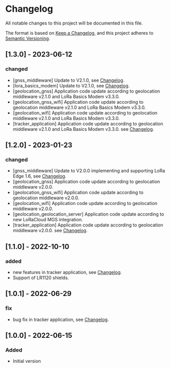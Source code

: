 # Changelog

All notable changes to this project will be documented in this file.

The format is based on [Keep a Changelog](https://keepachangelog.com/en/1.0.0/),
and this project adheres to [Semantic Versioning](https://semver.org/spec/v2.0.0.html).

## [1.3.0] - 2023-06-12

### changed

- [gnss_middleware] Update to V2.1.0, see [Changelog](geolocation_middleware/CHANGELOG.md).
- [lora_basics_modem] Update to V2.1.0, see [Changelog](lora_basics_modem/lora_basics_modem/CHANGELOG.md).
- [geolocation_gnss] Application code update according to geolocation middleware v2.1.0 and LoRa Basics Modem v3.3.0.
- [geolocation_gnss_wifi] Application code update according to geolocation middleware v2.1.0 and LoRa Basics Modem v3.3.0.
- [geolocation_wifi] Application code update according to geolocation middleware v2.1.0 and LoRa Basics Modem v3.3.0.
- [tracker_application] Application code update according to geolocation middleware v2.1.0 and LoRa Basics Modem v3.3.0. see [Changelog](apps/demonstrations/tracker_application/CHANGELOG.md).

## [1.2.0] - 2023-01-23

### changed

- [gnss_middleware] Update to V2.0.0 implementing and supporting LoRa Edge 1.6, see [Changelog](geolocation_middleware/CHANGELOG.md).
- [geolocation_gnss] Application code update according to geolocation middleware v2.0.0.
- [geolocation_gnss_wifi] Application code update according to geolocation middleware v2.0.0.
- [geolocation_wifi] Application code update according to geolocation middleware v2.0.0.
- [geolocation_geolocation_server] Application code update according to new LoRaCloud MGS integration.
- [tracker_application] Application code update according to geolocation middleware v2.0.0. see [Changelog](apps/demonstrations/tracker_application/CHANGELOG.md).

## [1.1.0] - 2022-10-10

### added

- new features in tracker application, see [Changelog](apps/demonstrations/tracker_application/CHANGELOG.md).
- Support of LR1120 shields.

## [1.0.1] - 2022-06-29

### fix

- bug fix in tracker application, see [Changelog](apps/demonstrations/tracker_application/CHANGELOG.md).

## [1.0.0] - 2022-06-15

### Added

- Initial version
